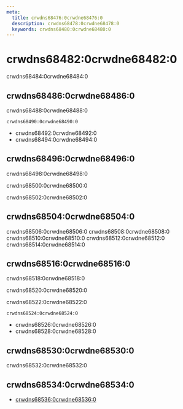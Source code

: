 ```yaml
---
meta:
  title: crwdns68476:0crwdne68476:0
  description: crwdns68478:0crwdne68478:0
  keywords: crwdns68480:0crwdne68480:0
---
```


# crwdns68482:0crwdne68482:0
crwdns68484:0crwdne68484:0

<entry-ad />

## crwdns68486:0crwdne68486:0
crwdns68488:0crwdne68488:0

`crwdns68490:0crwdne68490:0`
- crwdns68492:0crwdne68492:0
- crwdns68494:0crwdne68494:0


## crwdns68496:0crwdne68496:0
crwdns68498:0crwdne68498:0

  crwdns68500:0crwdne68500:0

  crwdns68502:0crwdne68502:0

## crwdns68504:0crwdne68504:0
crwdns68506:0crwdne68506:0
<alert type="success">crwdns68508:0crwdne68508:0</alert>
<alert type="info">crwdns68510:0crwdne68510:0</alert>
<alert type="warning">crwdns68512:0crwdne68512:0</alert>
<alert type="error">crwdns68514:0crwdne68514:0</alert>

## crwdns68516:0crwdne68516:0
crwdns68518:0crwdne68518:0

  crwdns68520:0crwdne68520:0

  crwdns68522:0crwdne68522:0

  `crwdns68524:0crwdne68524:0`
  - crwdns68526:0crwdne68526:0
  - crwdns68528:0crwdne68528:0

## crwdns68530:0crwdne68530:0
crwdns68532:0crwdne68532:0

## crwdns68534:0crwdne68534:0
  - [crwdns68536:0crwdne68536:0]()

<endmatter />

